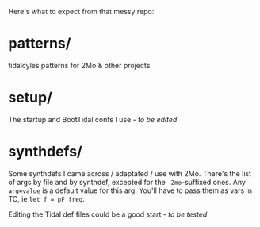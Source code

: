 Here's what to expect from that messy repo:

# patterns/
tidalcyles patterns for 2Mo &amp; other projects

# setup/
The startup and BootTidal confs I use - _to be edited_

# synthdefs/
Some synthdefs I came across / adaptated / use with 2Mo. There's the list of args by file and by synthdef, excepted for the `-2mo`-suffixed ones. Any `arg=value` is a default value for this arg. You'll have to pass them as vars in TC, ie `let f = pF freq`.

Editing the Tidal def files could be a good start - _to be tested_

